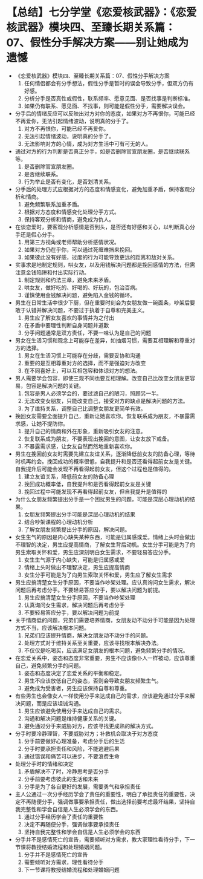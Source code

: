 # 【总结】七分学堂《恋爱核武器》：《恋爱核武器》模块四、至臻长期关系篇：07、假性分手解决方案——别让她成为遗憾

-   《恋爱核武器》模块四、至臻长期关系篇：07、假性分手解决方案
    1.  任何情侣都会有分手想法，假性分手是暂时的误会导致分手，但双方仍有好感。
    2.  分析分手是否真性或假性，联系频率、愿意见面、是否找事是判断标准。
    3.  如果仍有联系、愿见面、不找事，则可能是假性分手，需要解决误会。
-   分手后的情绪反应可以反映出对方对你的态度，如果对方不再恨你，可能已经不再爱你，无法引起情绪波动，说明真的分手了。
    1.  对方不再恨你，可能已经不再爱你。
    2.  无法引起情绪波动，说明真的分手了。
    3.  无法影响对方的心情，成为对方生活中可有可无的人。
-   通过对方的行为判断是否真正分手，如是否删除官宣朋友圈，是否继续联系等。
    1.  是否删除官宣朋友圈。
    2.  是否继续联系。
    3.  行为举止是否有变化，是否划清关系。
-   分手后的处理方式应根据对方的态度和情感变化，避免加重矛盾，保持客观分析和情商。
    1.  避免频繁联系加重矛盾。
    2.  根据对方态度和情感变化处理分手方式。
    3.  保持客观分析和情商，避免成为仇人。
-   在谈恋爱时，要客观分析感情是否到头，是否还有好感和关心，以判断真心分手还是假心分手。
    1.  用第三方视角或老师帮助分析感情状况。
    2.  如果对方仍在乎你，可以通过死缠难挡来挽回。
    3.  如果彼此没有好感，过度的行为可能导致更远的距离和敌对关系。
-   实事求是地制定规则，哄女友，以及用钱解决问题都是挽回感情的方法，但需注意金钱陷阱和付出实际行动。
    1.  制定规则和约法三章，避免未来矛盾。
    2.  哄女友，做好吃的、好喝的、好玩的，包治百病。
    3.  谨慎使用金钱解决问题，避免陷入金钱的循环。
-   男生在日常生活中很少下厨，但在重要时刻会为女朋友做一碗面条，吵架后要敢于认错并解决问题，不要过于执着于自尊和完美主义。
    1.  男生应了解女友喜欢的事情并为之付出
    2.  在矛盾中要理性判断自身问题并道歉
    3.  分手问题通常是双方责任，不要一味认为是自己的问题
-   男女在生活习惯和观念上可能存在差异，如抽烟习惯，需要互相理解和尊重对方的选择。
    1.  男女在生活习惯上可能存在分歧，需要妥协和沟通
    2.  重要的是互相尊重对方的选择，而不是强迫对方改变
    3.  在不同喜好上，可以互相包容和体谅对方的想法。
-   男人需要学会包容，即使三观不同也要互相理解。改变自己比改变女朋友更容易，包容是解决问题的关键。
    1.  包容是男人必须学会的，要过滤自己的陋习，照顾另一半。
    2.  无法改变女朋友，只能改变自己，接受对方的缺点是解决问题的方法。
    3.  为了维持关系，调整自己比调整女朋友更简单有效。
-   挽回女友需要全面提升自己，重新让她喜欢你。恢复联系成为朋友，不暴露需求感，让她不提防你。
    1.  提升自己的情商和外在形象，重新吸引女友的注意。
    2.  恢复联系成为朋友，不要表现出挽回的意图，让女友放下戒备。
    3.  不暴露需求感，让女友自然而然地重新喜欢你。
-   男生在挽回前女友时需要先建立友谊关系，逐渐降低前女友的防备心理，等待时机再约会。挽回成功的概率很低，自我提升和是否还看得起前女友是关键。自我提升后可能会发现不再看得起前女友，但这个过程也是值得的。
    1.  建立友谊关系，降低前女友的防备心理
    2.  挽回成功概率低，自我提升和是否看得起前女友是关键
    3.  挽回过程中可能发现不再看得起前女友，但自我提升是值得的
-   为什么女朋友频繁提出分手是一个困扰男生的问题，可能是深层心理动机的结果。
    1.  女朋友频繁提出分手可能是深层心理动机的结果
    2.  结合吵架课程的心理动机分析
    3.  了解女朋友频繁提出分手的原因，解决问题。
-   女生生气的原因是内心缺失某种东西，可能是归属感或爱。情绪上头时会做出不理智的决定，男生应提高情商，了解女生背后动机。女生分手可能是为了向男生索取关怀和爱，男生应深刻明白女生需求，不要轻易答应分手。
    1.  女生生气源于内心缺失，可能是归属感或爱
    2.  情绪上头时做出不理智决定，男生应提高情商
    3.  女生分手可能是为了向男生索取关怀和爱，男生应了解女生需求
-   男生应搞清楚女生分手原因，不要当作吵架处理。应认真询问女生需求，解决问题后再考虑分手。不要轻易答应分手，要以解决问题为前提。
    1.  男生应搞清楚女生分手原因，不要当作吵架处理
    2.  认真询问女生需求，解决问题后再考虑分手
    3.  不要轻易答应分手，要以解决问题为前提
-   关于情商低的问题，兄弟们需要培养情商，女朋友动不动分手可能是因为处理方式不当，应该解决根本问题。
    1.  兄弟们应该提升情商，解决女朋友动不动分手的问题。
    2.  处理方式对于维持关系至关重要，应该寻找根本解决办法。
    3.  不仅仅是吃喝买，应该满足女朋友的根本问题，避免频繁分手的情况。
-   在恋爱关系中，姿态和态度非常重要，男生不应该像仆人一样被动，应该尊重自己，避免频繁分手的问题。
    1.  姿态和态度决定了恋爱关系的平衡和稳定。
    2.  男生不应该放低自己的姿态，否则会导致女朋友频繁生气。
    3.  避免成为受害者，男生应该保持自尊和尊重。
-   有些男生也会像女人一样使用分手来达成自己的需求，应该避免通过分手来解决问题，而是应该坦诚沟通。
    1.  男生应该避免使用分手来达成自己的需求。
    2.  沟通和解决问题是维持健康关系的关键。
    3.  避免通过分手来威胁对方，应该寻找更成熟的解决方式。
-   分手时要冷静理智，不要威胁对方；补救机会取决于对方态度
    1.  分手前要做好心理准备，考虑分手后的生活
    2.  分手时要承担责任和风险，不能逃避后果
    3.  通过错误和痛苦可以进步，不要浪费生命
-   处理分手时的情绪和决定
    1.  矛盾解决不了时，冷静思考是否分手
    2.  分手前要考虑彼此的生活和未来
    3.  分手是为了各自更好的发展，需要勇气和承担责任
-   主人公通过一次分手经历学会了责任的重要性，明白了承担责任的重要性，决定不再随便分手，强调做事要承担责任，做出选择前要考虑最坏结果，坚持自我完整性和学会自信是人生必须学会的东西。
    1.  通过分手经历学会了责任的重要性
    2.  决定不再随便分手，强调做事要承担责任
    3.  坚持自我完整性和学会自信是人生必须学会的东西
-   分手并不是感情死亡的宣告，需要倾听对方需求，教大家理性看待分手，下一节课将教授结婚流程和处理婚姻问题。
    1.  分手并不是感情死亡的宣告
    2.  需要倾听对方需求，理性看待分手
    3.  下一节课将教授结婚流程和处理婚姻问题